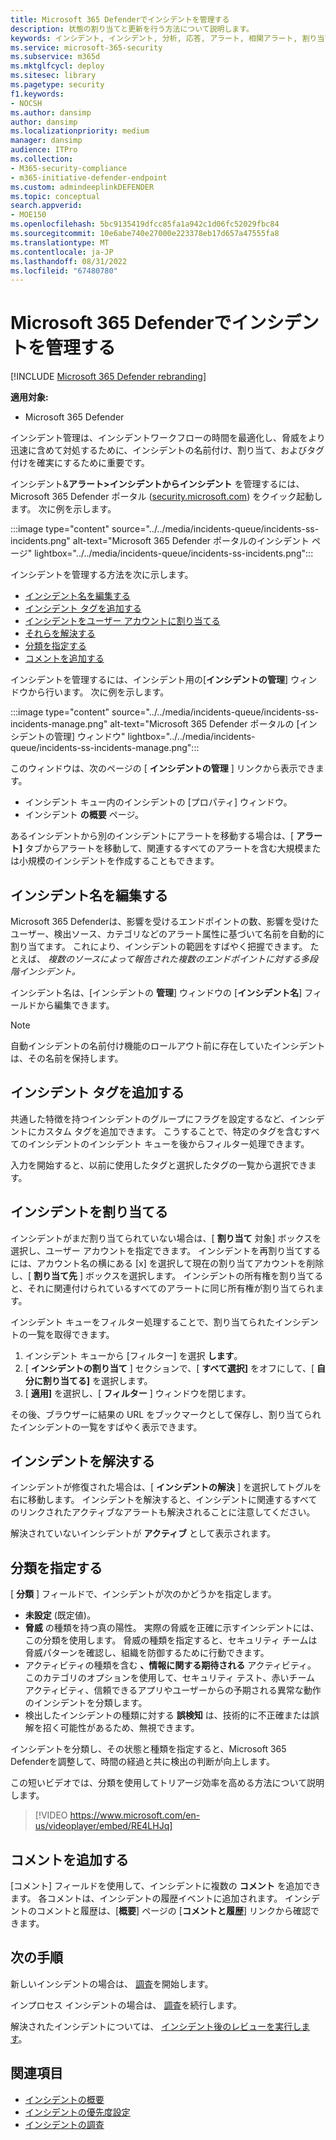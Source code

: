 ```yaml
---
title: Microsoft 365 Defenderでインシデントを管理する
description: 状態の割り当てと更新を行う方法について説明します。
keywords: インシデント, インシデント, 分析, 応答, アラート, 相関アラート, 割り当て, 更新, 状態, 管理, 分類, microsoft, 365, m365
ms.service: microsoft-365-security
ms.subservice: m365d
ms.mktglfcycl: deploy
ms.sitesec: library
ms.pagetype: security
f1.keywords:
- NOCSH
ms.author: dansimp
author: dansimp
ms.localizationpriority: medium
manager: dansimp
audience: ITPro
ms.collection:
- M365-security-compliance
- m365-initiative-defender-endpoint
ms.custom: admindeeplinkDEFENDER
ms.topic: conceptual
search.appverid:
- MOE150
ms.openlocfilehash: 5bc9135419dfcc85fa1a942c1d06fc52029fbc84
ms.sourcegitcommit: 10e6abe740e27000e223378eb17d657a47555fa8
ms.translationtype: MT
ms.contentlocale: ja-JP
ms.lasthandoff: 08/31/2022
ms.locfileid: "67480780"
---
```

# <a name="manage-incidents-in-microsoft-365-defender"></a>Microsoft 365 Defenderでインシデントを管理する

[!INCLUDE [Microsoft 365 Defender rebranding](../includes/microsoft-defender.md)]


**適用対象:**
- Microsoft 365 Defender

インシデント管理は、インシデントワークフローの時間を最適化し、脅威をより迅速に含めて対処するために、インシデントの名前付け、割り当て、およびタグ付けを確実にするために重要です。

インシデント&**アラート>インシデントからインシデント** を管理するには、Microsoft 365 Defender ポータル ([security.microsoft.com](https://security.microsoft.com)) をクイック起動します。 次に例を示します。

:::image type="content" source="../../media/incidents-queue/incidents-ss-incidents.png" alt-text="Microsoft 365 Defender ポータルのインシデント ページ" lightbox="../../media/incidents-queue/incidents-ss-incidents.png":::

インシデントを管理する方法を次に示します。

- [インシデント名を編集する](#edit-the-incident-name)
- [インシデント タグを追加する](#add-incident-tags)
- [インシデントをユーザー アカウントに割り当てる](#assign-an-incident)
- [それらを解決する](#resolve-an-incident)
- [分類を指定する](#specify-the-classification)
- [コメントを追加する](#add-comments)

インシデントを管理するには、インシデント用の[**インシデントの管理**] ウィンドウから行います。 次に例を示します。

:::image type="content" source="../../media/incidents-queue/incidents-ss-incidents-manage.png" alt-text="Microsoft 365 Defender ポータルの [インシデントの管理] ウィンドウ" lightbox="../../media/incidents-queue/incidents-ss-incidents-manage.png":::

このウィンドウは、次のページの [ **インシデントの管理** ] リンクから表示できます。

- インシデント キュー内のインシデントの [プロパティ] ウィンドウ。
- インシデント **の概要** ページ。

あるインシデントから別のインシデントにアラートを移動する場合は、[ **アラート]** タブからアラートを移動して、関連するすべてのアラートを含む大規模または小規模のインシデントを作成することもできます。

## <a name="edit-the-incident-name"></a>インシデント名を編集する

Microsoft 365 Defenderは、影響を受けるエンドポイントの数、影響を受けたユーザー、検出ソース、カテゴリなどのアラート属性に基づいて名前を自動的に割り当てます。 これにより、インシデントの範囲をすばやく把握できます。 たとえば、 *複数のソースによって報告された複数のエンドポイントに対する多段階インシデント。*

インシデント名は、[インシデントの **管理**] ウィンドウの [**インシデント名**] フィールドから編集できます。

> [!NOTE]
> 自動インシデントの名前付け機能のロールアウト前に存在していたインシデントは、その名前を保持します。

## <a name="add-incident-tags"></a>インシデント タグを追加する

共通した特徴を持つインシデントのグループにフラグを設定するなど、インシデントにカスタム タグを追加できます。 こうすることで、特定のタグを含むすべてのインシデントのインシデント キューを後からフィルター処理できます。

入力を開始すると、以前に使用したタグと選択したタグの一覧から選択できます。

## <a name="assign-an-incident"></a>インシデントを割り当てる

インシデントがまだ割り当てられていない場合は、[ **割り当て** 対象] ボックスを選択し、ユーザー アカウントを指定できます。 インシデントを再割り当てするには、アカウント名の横にある [x] を選択して現在の割り当てアカウントを削除し、[ **割り当て先** ] ボックスを選択します。 インシデントの所有権を割り当てると、それに関連付けられているすべてのアラートに同じ所有権が割り当てられます。

インシデント キューをフィルター処理することで、割り当てられたインシデントの一覧を取得できます。 

1. インシデント キューから [フィルター] を選択 **します**。
2. [ **インシデントの割り当て** ] セクションで、[ **すべて選択]** をオフにして、[ **自分に割り当てる]** を選択します。
3. [ **適用]** を選択し、[ **フィルター** ] ウィンドウを閉じます。

その後、ブラウザーに結果の URL をブックマークとして保存し、割り当てられたインシデントの一覧をすばやく表示できます。

## <a name="resolve-an-incident"></a>インシデントを解決する

インシデントが修復された場合は、[ **インシデントの解決** ] を選択してトグルを右に移動します。 インシデントを解決すると、インシデントに関連するすべてのリンクされたアクティブなアラートも解決されることに注意してください。

解決されていないインシデントが **アクティブ** として表示されます。

## <a name="specify-the-classification"></a>分類を指定する

[ **分類** ] フィールドで、インシデントが次のかどうかを指定します。

- **未設定** (既定値)。
- **脅威** の種類を持つ真の陽性。 実際の脅威を正確に示すインシデントには、この分類を使用します。 脅威の種類を指定すると、セキュリティ チームは脅威パターンを確認し、組織を防御するために行動できます。
- アクティビティの種類を含む **、情報に関する期待される** アクティビティ。 このカテゴリのオプションを使用して、セキュリティ テスト、赤いチーム アクティビティ、信頼できるアプリやユーザーからの予期される異常な動作のインシデントを分類します。
- 検出したインシデントの種類に対する **誤検知** は、技術的に不正確または誤解を招く可能性があるため、無視できます。

インシデントを分類し、その状態と種類を指定すると、Microsoft 365 Defenderを調整して、時間の経過と共に検出の判断が向上します。

この短いビデオでは、分類を使用してトリアージ効率を高める方法について説明します。  
> [!VIDEO https://www.microsoft.com/en-us/videoplayer/embed/RE4LHJq]

## <a name="add-comments"></a>コメントを追加する

[コメント] フィールドを使用して、インシデントに複数の **コメント** を追加できます。 各コメントは、インシデントの履歴イベントに追加されます。 インシデントのコメントと履歴は、[**概要**] ページの [**コメントと履歴**] リンクから確認できます。

## <a name="next-steps"></a>次の手順

新しいインシデントの場合は、 [調査](investigate-incidents.md)を開始します。

インプロセス インシデントの場合は、 [調査](investigate-incidents.md)を続行します。

解決されたインシデントについては、 [インシデント後のレビューを実行します](first-incident-post.md)。

## <a name="see-also"></a>関連項目

- [インシデントの概要](incidents-overview.md)
- [インシデントの優先度設定](incident-queue.md)
- [インシデントの調査](investigate-incidents.md)
